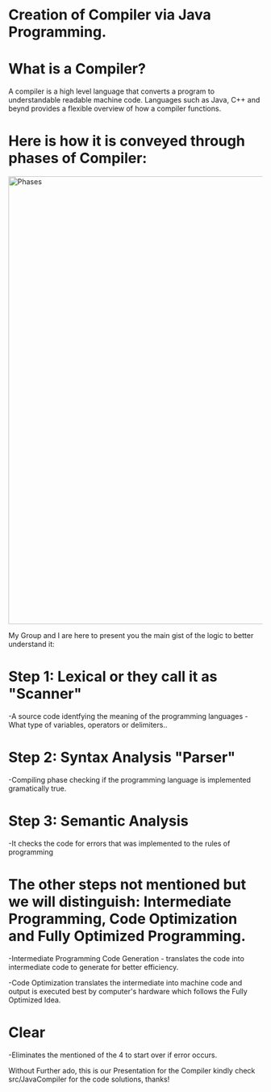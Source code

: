 # Creation of Compiler via Java Programming.


# What is a Compiler? 

A compiler is a high level language that converts a program to understandable readable machine code. 
Languages such as Java, C++ and beynd provides a flexible overview of how a compiler functions.

# Here is how it is conveyed through phases of Compiler:

<img width="887" alt="Phases" src="https://github.com/VinceTedChua/JavaCompiler/assets/142372312/e51de7d8-341c-43cc-a201-9987eace365c">

My Group and I are here to present you the main gist of the logic to better understand it: 

# Step 1: Lexical or they call it as "Scanner" 
-A source code identfying the meaning of the programming languages
-What type of variables, operators or delimiters..

# Step 2: Syntax Analysis "Parser" 

-Compiling phase checking if the programming language is implemented gramatically true.

# Step 3: Semantic Analysis 

-It checks the code for errors that was implemented to the rules of programming

# The other steps not mentioned but we will distinguish: Intermediate Programming, Code Optimization and Fully Optimized Programming.

-Intermediate Programming Code Generation - translates the code into intermediate code to generate for better efficiency.

-Code Optimization translates the intermediate into machine code and output is executed best by computer's hardware which follows the Fully Optimized Idea.

# Clear 

-Eliminates the mentioned of the 4 to start over if error occurs. 


Without Further ado, this is our Presentation for the Compiler kindly check
src/JavaCompiler for the code solutions, thanks!

